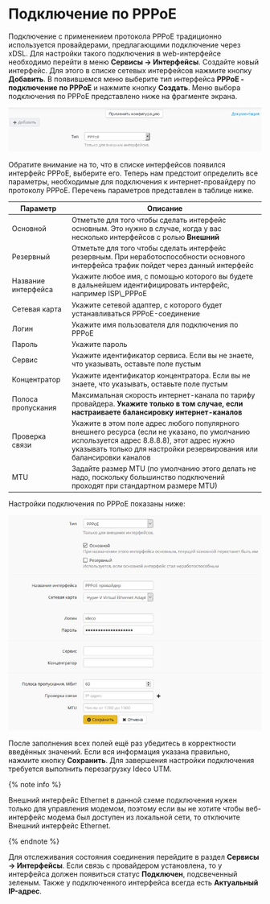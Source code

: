 # Подключение по PPPoE

Подключение с применением протокола PPPoE традиционно используется провайдерами, предлагающими подключение через xDSL. Для настройки такого подключения в web-интерфейсе необходимо перейти в меню **Сервисы -> Интерфейсы**. Создайте новый интерфейс. Для этого в списке сетевых интерфейсов нажмите кнопку **Добавить**. В появившемся меню выберите тип интерфейса **PPPoE - подключение по PPPoE** и нажмите кнопку **Создать**. Меню выбора подключения по PPPoE представлено ниже на фрагменте экрана.

![](../attachments/1278032/6586881.png)

Обратите внимание на то, что в списке интерфейсов появился интерфейс PPPoE, выберите его. Теперь нам предстоит определить все параметры, необходимые для подключения к интернет-провайдеру по протоколу PPPoE. Перечень параметров представлен в таблице ниже.

| Параметр            | Описание                                                                                                                                                                                                          |
| ------------------- | ----------------------------------------------------------------------------------------------------------------------------------------------------------------------------------------------------------------- |
| Основной            | Отметьте для того чтобы сделать интерфейс основным. Это нужно в случае, когда у вас несколько интерфейсов с ролью **Внешний**                                                                                     |
| Резервный           | Отметьте для того чтобы сделать интерфейс резервным. При неработоспособности основного интерфейса трафик пойдет через данный интерфейс                                                                            |
| Название интерфейса | Укажите любое имя, с помощью которого вы будете в дальнейшем идентифицировать интерфейс, например ISP\\\_PPPoE                                                                                                    |
| Сетевая карта       | Укажите сетевой адаптер, с которого будет устанавливаться PPPoE-соединение                                                                                                                                        |
| Логин               | Укажите имя пользователя для подключения по PPPoE                                                                                                                                                                 |
| Пароль              | Укажите пароль                                                                                                                                                                                                    |
| Сервис              | Укажите идентификатор сервиса. Если вы не знаете, что указывать, оставьте поле пустым                                                                                                                             |
| Концентратор        | Укажите идентификатор концентратора. Если вы не знаете, что указывать, оставьте поле пустым                                                                                                                       |
| Полоса пропускания  | Максимальная скорость интернет-канала по тарифу провайдера. **Укажите только в том случае, если настраиваете балансировку интернет-каналов**                                                                      |
| Проверка связи      | Укажите в этом поле адрес любого популярного внешнего ресурса (если не указано, по умолчанию используется адрес 8.8.8.8), этот адрес нужно указывать только для настройки резервирования или балансировки каналов |
| MTU                 | Задайте размер MTU (по умолчанию этого делать не надо, поскольку большинство подключений проходят при стандартном размере MTU)                                                                                    |

Настройки подключения по PPPoE показаны ниже:

![](../../_images/pppoe-7-9-.jpg)

После заполнения всех полей ещё раз убедитесь в корректности введённых значений. Если вся информация указана правильно, нажмите кнопку **Сохранить**. Для завершения настройки подключения требуется выполнить перезагрузку Ideco UTM.

{% note info %}

Внешний интерфейс Ethernet в данной схеме подключения нужен только для управления модемом, поэтому если вы не хотите чтобы веб-интерфейс модема был доступен из локальной сети, то отключите Внешний интерфейс Ethernet.

{% endnote %}

Для отслеживания состояния соединения перейдите в раздел **Сервисы -> Интерфейсы**. Если связь с провайдером установлена, то у интерфейса должен появиться статус **Подключен**, подсвеченный зеленым. Также у подключенного интерфейса всегда есть **Актуальный IP-адрес**.
